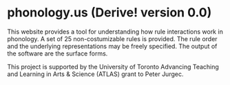 # phonology.us (Derive! version 0.0)

This website provides a tool for understanding how rule interactions work in phonology. A set of 25 non-costumizable rules is provided. The rule order and the underlying representations may be freely specified. The output of the software are the surface forms.

This project is supported by the University of Toronto Advancing Teaching and Learning in Arts & Science (ATLAS) grant to Peter Jurgec.
